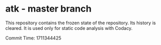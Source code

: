 # atk - master branch

This repository contains the frozen state of the repository.
Its history is cleared. It is used only for static code
analysis with Codacy.

Commit Time: 1711344425